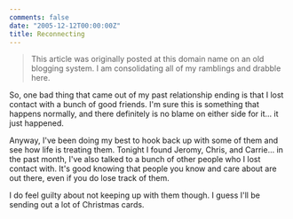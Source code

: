 ```yaml
---
comments: false
date: "2005-12-12T00:00:00Z"
title: Reconnecting
---
```


> This article was originally posted at this domain name on an old blogging system.  I am consolidating all of my ramblings and drabble here.

So, one bad thing that came out of my past relationship ending is that I lost contact with a bunch of good friends.  I'm sure this is something that happens normally, and there definitely is no blame on either side for it... it just happened.

Anyway, I've been doing my best to hook back up with some of them and see how life is treating them.  Tonight I found Jeromy, Chris, and Carrie... in the past month, I've also talked to a bunch of other people who I lost contact with.  It's good knowing that people you know and care about are out there, even if you do lose track of them.

I do feel guilty about not keeping up with them though.  I guess I'll be sending out a lot of Christmas cards.